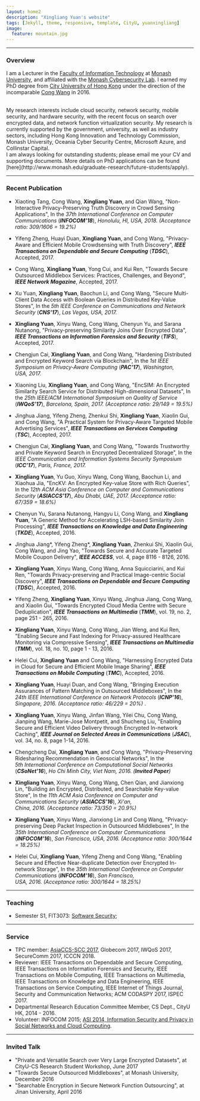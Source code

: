 ```yaml
---
layout: home2
description: "Xingliang Yuan's website"
tags: [Jekyll, theme, responsive, template, CityU, yuanxingliang]
image:
  feature: mountain.jpg
---
```


---

### Overview

I am a Lecturer in the [Faculty of Information Technology](https://www.monash.edu/it) at [Monash University](https://www.monash.edu/it/about-us/our-rankings), and affiliated with the [Monash Cybersecurity Lab](http://www.monash.edu/cybersecurity-lab). I earned my PhD degree from [City University of Hong Kong](http://www.cityu.edu.hk/) under the direction of the incomparable [Cong Wang](http://www.cs.cityu.edu.hk/~congwang/) in 2016.

<br />
My research interests include cloud security, network security, mobile security, and hardware security, with the recent focus on search over encrypted data, and network function virtualization security. My research is currently supported by the  government, university, as well as industry sectors, including Hong Kong Innovation and Technology Commission, Monash University, Oceania Cyber Security Centre, Microsoft Azure, and Collinstar Capital.

<br />
I am always looking for outstanding students; please email me your CV and supporting documents. More details on PhD applications can be found [here](http://www.monash.edu/graduate-research/future-students/apply). 

---

### Recent Publication

- Xiaoting Tang, Cong Wang, **Xingliang Yuan**, and Qian Wang, "Non-Interactive Privacy-Preserving Truth Discovery in Crowd Sensing Applications", In the _37th International Conference on Computer Communications_ (**_INFOCOM'18_**), _Honolulu, HI, USA, 2018. (Acceptance ratio: 309/1606 = 19.2%)_
 
- Yifeng Zheng, Huayi Duan, **Xingliang Yuan**, and Cong Wang, "Privacy-Aware and Efficient Mobile Crowdsensing with Truth Discovery", **_IEEE Transactions on Dependable and Secure Computing_** (**_TDSC_**), Accepted, 2017.

- Cong Wang, **Xingliang Yuan**, Yong Cui, and Kui Ren, "Towards Secure Outsourced Middlebox Services: Practices, Challenges, and Beyond", **_IEEE Network Magazine_**, Accepted, 2017.

- Xu Yuan, **Xingliang Yuan**, Baochun Li, and Cong Wang, "Secure Multi-Client Data Access with Boolean Queries in Distributed Key-Value Stores", In the _5th IEEE Conference on Communications and Network Security_ (**_CNS'17_**), _Las Vegas, USA, 2017._

- **Xingliang Yuan**, Xinyu Wang, Cong Wang, Chenyun Yu, and Sarana Nutanong, "Privacy-preserving Similarity Joins Over Encrypted Data", **_IEEE Transactions on Information Forensics and Security_** (**_TIFS_**), Accepted, 2017.

- Chengjun Cai, **Xingliang Yuan**, and Cong Wang, "Hardening Distributed and Encrypted Keyword Search via Blockchain", In the _1st IEEE Symposium on Privacy-Aware Computing_ (**_PAC'17_**), _Washington, USA, 2017._

- Xiaoning Liu, **Xingliang Yuan**, and Cong Wang, "EncSIM: An Encrypted Similarity Search Service for Distributed High-dimensional Datasets", In the _25th IEEE/ACM International Symposium on Quality of Service_ (**_IWQoS'17_**), _Barcelona, Spain, 2017. (Acceptance ratio: 29/149 = 19.5%)_

- Jinghua Jiang, Yifeng Zheng,  Zhenkui Shi, **Xingliang Yuan**, Xiaolin Gui, and Cong Wang, "A Practical System for Privacy-Aware Targeted Mobile Advertising Services", **_IEEE Transactions on Services Computing_** (**_TSC_**), Accepted, 2017.

- Chengjun Cai, **Xingliang Yuan**, and Cong Wang, "Towards Trustworthy and Private Keyword Search in Encrypted Decentralized Storage", In the _IEEE Communication and Information Systems Security Symposium_ (**_ICC'17_**), _Paris, France, 2017._

- **Xingliang Yuan**, Yu Guo, Xinyu Wang, Cong Wang, Baochun Li, and Xiaohua Jia, "EncKV: An Encrypted Key-value Store with Rich Queries", In the _12th ACM Asia Conference on Computer and Communications Security_ (**_ASIACCS'17_**), _Abu Dhabi, UAE, 2017. (Acceptance ratio: 67/359 = 18.6%)_

- Chenyun Yu, Sarana Nutanong, Hangyu Li, Cong Wang, and **Xingliang Yuan**, "A Generic Method for Accelerating LSH-based Similarity Join Processing", **_IEEE Transactions on Knowledge and Data Engineering_** (**_TKDE_**), Accepted, 2016.

- Jinghua Jiang\*, Yifeng Zheng\*, **Xingliang Yuan**, Zhenkui Shi, Xiaolin Gui, Cong Wang, and Jing Yao, "Towards Secure and Accurate Targeted Mobile Coupon Delivery", **_IEEE ACCESS_**, vol. 4, page 8116 - 8126, 2016.

- **Xingliang Yuan**, Xinyu Wang, Cong Wang, Anna Squicciarini, and Kui Ren, "Towards Privacy-preserving and Practical Image-centric Social Discovery", **_IEEE Transactions on Dependable and Secure Computing_** (**_TDSC_**), Accepted, 2016.

- Yifeng Zheng, **Xingliang Yuan**, Xinyu Wang, Jinghua Jiang, Cong Wang, and Xiaolin Gui, "Towards Encrypted Cloud Media Centre with Secure Deduplication", **_IEEE Transactions on Multimedia_** (**_TMM_**), vol. 19, no. 2, page 251 - 265, 2016.

- **Xingliang Yuan**, Xinyu Wang, Cong Wang, Jian Weng, and Kui Ren, "Enabling Secure and Fast Indexing for Privacy-assured Healthcare Monitoring via Compressive Sensing", **_IEEE Transactions on Multimedia_** (**_TMM_**), vol. 18, no. 10, page 1 - 13, 2016.

- Helei Cui, **Xingliang Yuan** and Cong Wang, "Harnessing Encrypted Data in Cloud for Secure and Efficient Mobile Image Sharing", **_IEEE Transactions on Mobile Computing_** (**_TMC_**), Accepted, 2016.

- **Xingliang Yuan**, Huayi Duan, and Cong Wang, "Bringing Execution Assurances of Pattern Matching in Outsourced Middleboxes", In the _24th IEEE International Conference on Network Protocols_ (**_ICNP'16_**), _Singapore, 2016. (Acceptance ratio: 46/229 = 20%)_ .

- **Xingliang Yuan**, Xinyu Wang, Jinfan Wang, Yilei Chu, Cong Wang, Jianping Wang, Marie-Jose Montpetit, and Shucheng Liu, "Enabling Secure and Efficient Video Delivery through Encrypted In-network Caching", **_IEEE Journal on Selected Areas in Communications_** (**_JSAC_**), vol. 34, no. 8, page 1-14, 2016.

- Chengcheng Dai, **Xingliang Yuan**, and Cong Wang, "Privacy-Preserving Ridesharing Recommendation in Geosocial Networks", In the _5th International Conference on Computational Social Networks_ (**_CSoNet'16_**), _Ho Chi Minh City, Viet Nam, 2016. (**Invited Paper**)_

- **Xingliang Yuan**, Xinyu Wang, Cong Wang, Chen Qian, and Jianxiong Lin, "Building an Encrypted, Distributed, and Searchable Key-value Store", In the _11th ACM Asia Conference on Computer and Communications Security_ (**_ASIACCS'16_**), _Xi'an, China, 2016. (Acceptance ratio: 73/350 = 20.9%)_

- **Xingliang Yuan**, Xinyu Wang, Jianxiong Lin and Cong Wang, "Privacy-preserving Deep Packet Inspection in Outsourced Middleboxes", In the _35th International Conference on Computer Communications_ (**_INFOCOM'16_**), _San Francisco, USA, 2016. (Acceptance ratio: 300/1644 = 18.25%)_

- Helei Cui, **Xingliang Yuan**, Yifeng Zheng and Cong Wang, "Enabling Secure and Effective Near-duplicate Detection over Encrypted In-network Storage", In the _35th International Conference on Computer Communications_ (**_INFOCOM'16_**), _San Francisco, USA, 2016. (Acceptance ratio: 300/1644 = 18.25%)_

---

### Teaching

- Semester S1, FIT3073: [Software Security](https://monash.edu/pubs/2017handbooks/units/FIT3173.html);

---

### Service

- TPC member: [AsiaCCS-SCC 2017](https://conference.cs.cityu.edu.hk/asiaccsscc/index.html), Globecom 2017, IWQoS 2017,  SecureComm 2017, ICCCN 2018.
- Reviewer: IEEE Transactions on Dependable and Secure Computing, IEEE Transactions on Information Forensics and Security, IEEE Transactions on Mobile Computing, IEEE Transactions on Multimedia, IEEE Transactions on Knowledge and Data Engineering, IEEE Transactions on Service Computing, IEEE Internet of Things Journal, Security and Communication Networks; ACM CODASPY 2017, ISPEC 2017.
- Departmental Research Education Committee Member, CS Dept., CityU HK, 2014 - 2016.
- Volunteer: INFOCOM 2015; [ASI 2014, Information Security and Privacy in Social Networks and Cloud Computing](http://conference.cs.cityu.edu.hk/asi14/index.htm).

---

### Invited Talk

- "Private and Versatile Search over Very Large Encrypted Datasets", at CityU-CS Research Student Workshop, June 2017
- "Towards Secure Outsourced Middleboxes", at Monash University, December 2016
- "Searchable Encryption in Secure Network Function Outsourcing", at Jinan University, April 2016


